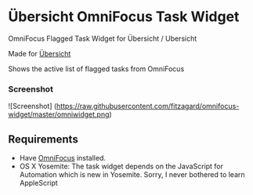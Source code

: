 # Übersicht OmniFocus Task Widget
OmniFocus Flagged Task Widget for Übersicht / Ubersicht

Made for [Übersicht](http://tracesof.net/uebersicht/)

Shows the active list of flagged tasks from OmniFocus

### Screenshot
![Screenshot]
(https://raw.githubusercontent.com/fitzagard/omnifocus-widget/master/omniwidget.png)

## Requirements

- Have [OmniFocus](https://www.omnigroup.com/omnifocus) installed.
- OS X Yosemite: The task widget depends on the JavaScript for Automation which is new in Yosemite. Sorry, I never bothered to learn AppleScript
